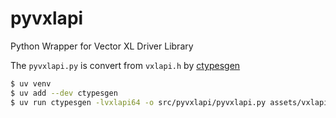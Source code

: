 # pyvxlapi

Python Wrapper for Vector XL Driver Library

The `pyvxlapi.py` is convert from `vxlapi.h` by [ctypesgen](https://github.com/ctypesgen/ctypesgen)

```sh
$ uv venv
$ uv add --dev ctypesgen
$ uv run ctypesgen -lvxlapi64 -o src/pyvxlapi/pyvxlapi.py assets/vxlapi.h
```

